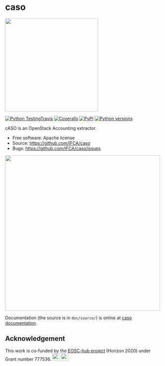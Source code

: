 # caso

<img src="https://github.com/IFCA/caso/raw/master/doc/source/static/caso.png" width="300">

[![Python TestingTravis](https://img.shields.io/github/actions/workflow/status/IFCA/caso/python-test.yml)](https://github.com/IFCA/caso/actions/workflows/python-test.yml)
[![Coveralls](https://img.shields.io/coveralls/IFCA/caso.svg)](https://coveralls.io/github/IFCA/caso)
[![PyPI](https://img.shields.io/pypi/v/caso.svg)](https://pypi.python.org/pypi/caso)
[![Python versions](https://img.shields.io/pypi/pyversions/caso.svg)](https://pypi.python.org/pypi/caso)

cASO is an OpenStack Accounting extractor.

* Free software: Apache license
* Source: https://github.com/IFCA/caso
* Bugs: https://github.com/IFCA/caso/issues

<img src="https://github.com/IFCA/caso/raw/master/doc/source/static/caso-diagram.png" width="500">

Documentation (the source is in ``doc/source/``) is online at
[caso documentation](https://caso.readthedocs.org/en/latest/).

## Acknowledgement

This work is co-funded by the [EOSC-hub project](http://eosc-hub.eu/) (Horizon 2020) under Grant number 777536.
<img src="https://wiki.eosc-hub.eu/download/attachments/1867786/eu%20logo.jpeg?version=1&modificationDate=1459256840098&api=v2" height="24">
<img src="https://wiki.eosc-hub.eu/download/attachments/18973612/eosc-hub-web.png?version=1&modificationDate=1516099993132&api=v2" height="24">
